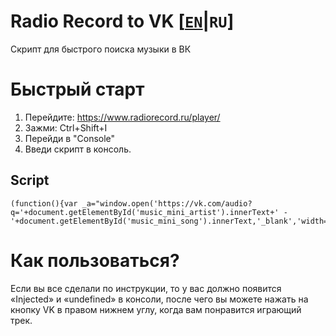 # Radio Record to VK [[`EN`](README.md)|`RU`]
Скрипт для быстрого поиска музыки в ВК

# Быстрый старт
1. Перейдите: https://www.radiorecord.ru/player/
2. Зажми: Ctrl+Shift+I
3. Перейди в "Console"
4. Введи скрипт в консоль. 

## Script

```
(function(){var _a="window.open('https://vk.com/audio?q='+document.getElementById('music_mini_artist').innerText+' - '+document.getElementById('music_mini_song').innerText,'_blank','width=1100,height=800')";_b=document.getElementById("music_mini").children[1];_b.removeAttribute("onclick");_b.setAttribute("onclick",_a);_c=document.getElementById("music").children[5];_c.removeAttribute("onclick");_c.setAttribute("onclick",_a)}).call(this);console.log("Injected!")
```


# Как пользоваться?
Если вы все сделали по инструкции, то у вас должно появится «Injected» и «undefined» в консоли, после чего вы можете нажать на кнопку VK в правом нижнем углу, когда вам понравится играющий трек.
